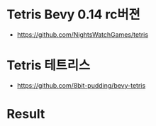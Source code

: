 # Tetris Bevy 0.14 rc버젼

- https://github.com/NightsWatchGames/tetris

# Tetris 테트리스
- https://github.com/8bit-pudding/bevy-tetris

# Result

```bash

```

